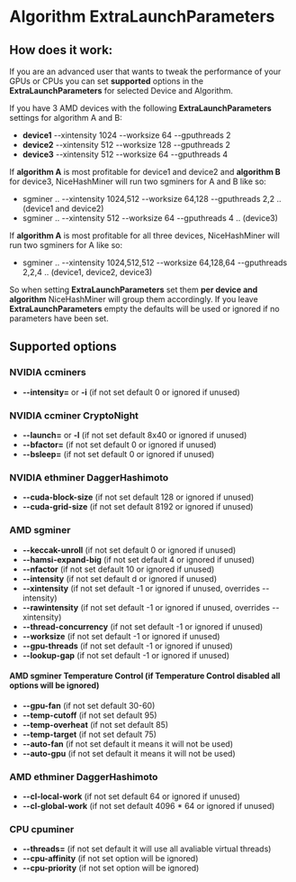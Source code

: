 # Algorithm ExtraLaunchParameters
## How does it work:
If you are an advanced user that wants to tweak the performance of your GPUs or CPUs you can set **supported** options in the **ExtraLaunchParameters** for selected Device and Algorithm.

If you have 3 AMD devices with the following **ExtraLaunchParameters** settings for algorithm A and B:
  - **device1** --xintensity 1024 --worksize 64 --gputhreads 2
  - **device2** --xintensity 512 --worksize 128 --gputhreads 2
  - **device3** --xintensity 512 --worksize 64 --gputhreads 4

If **algorithm A** is most profitable for device1 and device2 and **algorithm B** for device3, NiceHashMiner will run two sgminers for A and B like so:
  - sgminer .. --xintensity 1024,512 --worksize 64,128 --gputhreads 2,2 .. (device1 and device2)
  - sgminer .. --xintensity 512 --worksize 64 --gputhreads 4 .. (device3)

If **algorithm A** is most profitable for all three devices, NiceHashMiner will run two sgminers for A like so:
  - sgminer .. --xintensity 1024,512,512 --worksize 64,128,64 --gputhreads 2,2,4 .. (device1, device2, device3)

So when setting **ExtraLaunchParameters** set them **per device and algorithm** NiceHashMiner will group them accordingly.
If you leave **ExtraLaunchParameters** empty the defaults will be used or ignored if no parameters have been set.

## Supported options
### NVIDIA ccminers
  - **--intensity=** or **-i** (if not set default 0 or ignored if unused)

### NVIDIA ccminer CryptoNight
  - **--launch=** or **-l** (if not set default 8x40 or ignored if unused)
  - **--bfactor=** (if not set default 0 or ignored if unused)
  - **--bsleep=** (if not set default 0 or ignored if unused)

### NVIDIA ethminer DaggerHashimoto
  - **--cuda-block-size** (if not set default 128 or ignored if unused)
  - **--cuda-grid-size** (if not set default 8192 or ignored if unused)

### AMD sgminer
  - **--keccak-unroll** (if not set default 0 or ignored if unused)
  - **--hamsi-expand-big** (if not set default 4 or ignored if unused)
  - **--nfactor** (if not set default 10 or ignored if unused)
  - **--intensity** (if not set default d or ignored if unused)
  - **--xintensity** (if not set default -1 or ignored if unused, overrides --intensity)
  - **--rawintensity** (if not set default -1 or ignored if unused, overrides --xintensity)
  - **--thread-concurrency** (if not set default -1 or ignored if unused)
  - **--worksize** (if not set default -1 or ignored if unused)
  - **--gpu-threads** (if not set default -1 or ignored if unused)
  - **--lookup-gap** (if not set default -1 or ignored if unused)

#### AMD sgminer Temperature Control (if Temperature Control disabled all options will be ignored)
  - **--gpu-fan** (if not set default 30-60)
  - **--temp-cutoff** (if not set default 95)
  - **--temp-overheat** (if not set default 85)
  - **--temp-target** (if not set default 75)
  - **--auto-fan** (if not set default it means it will not be used)
  - **--auto-gpu** (if not set default it means it will not be used)

### AMD ethminer DaggerHashimoto
  - **--cl-local-work** (if not set default  64 or ignored if unused)
  - **--cl-global-work** (if not set default 4096 * 64 or ignored if unused)

### CPU cpuminer
  - **--threads=** (if not set default it will use all avaliable virtual threads)
  - **--cpu-affinity** (if not set option will be ignored)
  - **--cpu-priority** (if not set option will be ignored)